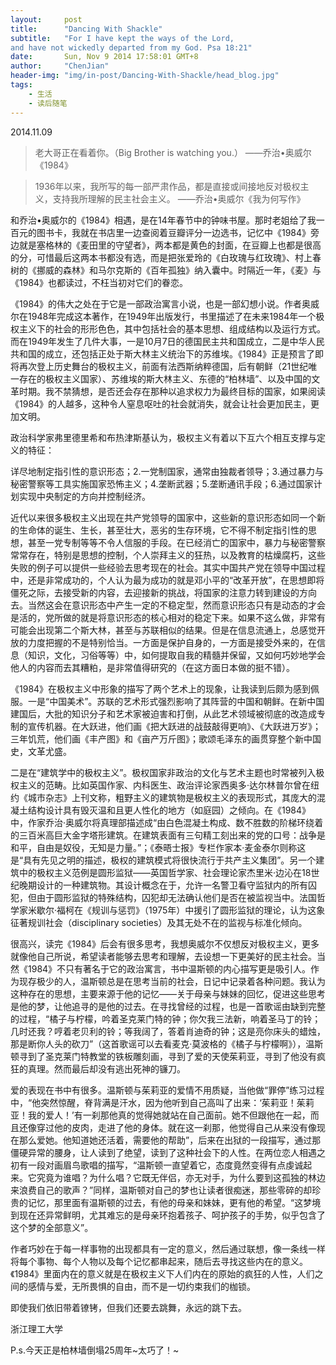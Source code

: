 ```yaml
---
layout:     post
title:      "Dancing With Shackle"
subtitle:   "For I have kept the ways of the Lord,
and have not wickedly departed from my God. Psa 18:21"
date:       Sun, Nov 9 2014 17:58:01 GMT+8
author:     "ChenJian"
header-img: "img/in-post/Dancing-With-Shackle/head_blog.jpg"
tags:
    - 生活
    - 读后随笔
---
```


2014.11.09

> 老大哥正在看着你。（Big Brother is watching you.）
>  ——乔治•奥威尔《1984》> 1936年以来，我所写的每一部严肃作品，都是直接或间接地反对极权主义，支持我所理解的民主社会主义。
> ——乔治•奥威尔《我为何写作》和乔治•奥威尔的《1984》相遇，是在14年春节中的钟味书屋。那时老姐给了我一百元的图书卡，我就在书店里一边查阅着豆瓣评分一边选书，记忆中《1984》旁边就是塞格林的《麦田里的守望者》，两本都是黄色的封面，在豆瓣上也都是很高的分，可惜最后这两本书都没有选，而是把张爱玲的《白玫瑰与红玫瑰》、村上春树的《挪威的森林》和马尔克斯的《百年孤独》纳入囊中。时隔近一年，《麦》与《1984》也都读过，不枉当初对它们的眷恋。
《1984》的伟大之处在于它是一部政治寓言小说，也是一部幻想小说。作者奥威尔在1948年完成这本著作，在1949年出版发行，书里描述了在未来1984年一个极权主义下的社会的形形色色，其中包括社会的基本思想、组成结构以及运行方式。而在1949年发生了几件大事，一是10月7日的德国民主共和国成立，二是中华人民共和国的成立，还包括正处于斯大林主义统治下的苏维埃。《1984》正是预言了即将再次登上历史舞台的极权主义，前面有法西斯纳粹德国，后有朝鲜（21世纪唯一存在的极权主义国家）、苏维埃的斯大林主义、东德的“柏林墙”、以及中国的文革时期。我不禁猜想，是否还会存在那种以追求权力为最终目标的国家，如果阅读《1984》的人越多，这种令人窒息呕吐的社会就消失，就会让社会更加民主，更加文明。
政治科学家弗里德里希和布热津斯基认为，极权主义有着以下互六个相互支撑与定义的特征：详尽地制定指引性的意识形态；2.一党制国家，通常由独裁者领导；3.通过暴力与秘密警察等工具实施国家恐怖主义；4.垄断武器；5.垄断通讯手段；6.通过国家计划实现中央制定的方向并控制经济。近代以来很多极权主义出现在共产党领导的国家中，这些新的意识形态如同一个新的生命体的诞生、生长，甚至壮大，恶劣的生存环境，它不得不制定指引性的思想，甚至一党专制等等不令人信服的手段。在已经消亡的国家中，暴力与秘密警察常常存在，特别是思想的控制，个人崇拜主义的狂热，以及教育的枯燥腐朽，这些失败的例子可以提供一些经验去思考现在的社会。其实中国共产党在领导中国过程中，还是非常成功的，个人认为最为成功的就是邓小平的“改革开放”，在思想即将僵死之际，去接受新的内容，去迎接新的挑战，将国家的注意力转到建设的方向去。当然这会在意识形态中产生一定的不稳定型，然而意识形态只有是动态的才会是活的，党所做的就是将意识形态的核心相对的稳定下来。如果不这么做，非常有可能会出现第二个斯大林，甚至与苏联相似的结果。但是在信息流通上，总感觉开放的力度把握的不是特别恰当。一方面是保护自身的，一方面是接受外来的，在信息（知识，文化，习俗等等）中，如何提取自我的精髓并保留，又如何巧妙地学会他人的内容而去其糟粕，是非常值得研究的（在这方面日本做的挺不错）。
《1984》在极权主义中形象的描写了两个艺术上的现象，让我读到后颇为感到佩服。一是“中国美术”。苏联的艺术形式强烈影响了其阵营的中国和朝鲜。在新中国建国后，大批的知识分子和艺术家被迫害和打倒，从此艺术领域被彻底的改造成专制的宣传机器。在大跃进，他们画《把大跃进的战鼓敲得更响》、《大跃进万岁》；三年饥荒，他们画《丰产图》和《亩产万斤图》；歌颂毛泽东的画贯穿整个新中国史，文革尤盛。
二是在“建筑学中的极权主义”。极权国家非政治的文化与艺术主题也时常被列入极权主义的范畴。比如英国作家、内科医生、政治评论家西奥多·达尔林普尔曾在纽约《城市杂志》上刊文称，粗野主义的建筑物是极权主义的表现形式，其庞大的混凝土结构设计具有毁灭温和且更人性化的地方（如庭园）之倾向。在《1984》中，作家乔治·奥威尔将真理部描述成“由白色混凝土构成、数不胜数的阶梯环绕着的三百米高巨大金字塔形建筑。在建筑表面有三句精工刻出来的党的口号：战争是和平，自由是奴役，无知是力量。”；《泰晤士报》专栏作家本·麦金泰尔则称这是“具有先见之明的描述，极权的建筑模式将很快流行于共产主义集团”。另一个建筑中的极权主义范例是圆形监狱——英国哲学家、社会理论家杰里米·边沁在18世纪晚期设计的一种建筑物。其设计概念在于，允许一名警卫看守监狱内的所有囚犯，但由于圆形监狱的特殊结构，囚犯却无法确认他们是否在被监视当中。法国哲学家米歇尔·福柯在《规训与惩罚》（1975年）中援引了圆形监狱的理论，认为这象征著规训社会（disciplinary societies）及其无处不在的监视与标准化倾向。
很高兴，读完《1984》后会有很多思考，我想奥威尔不仅想反对极权主义，更多就像他自己所说，希望读者能够去思考和理解，去设想一下更美好的民主社会。当然《1984》不只有著名于它的政治寓言，书中温斯顿的内心描写更是吸引人。作为现存极少的人，温斯顿总是在思考当前的社会，日记中记录着各种问题。我认为这种存在的思想，主要来源于他的记忆——关于母亲与妹妹的回忆，促进这些思考是他的梦，让他追寻的是他的过去。在寻找曾经的过程，也是一首歌谣由缺到完整的过程，“橘子与柠檬，吟着圣克莱门特的钟；你欠我三法新，响着圣马丁的铃；几时还我？哼着老贝利的铃；等我阔了，答着肖迪奇的钟；这是亮你床头的蜡烛，那是断你人头的砍刀”（这首歌谣可以去看麦克·莫波格的《橘子与柠檬啊》），温斯顿寻到了圣克莱门特教堂的铁板雕刻画，寻到了爱的天使茱莉亚，寻到了他没有疯狂的真理。然而最后却没有逃出死神的镰刀。
爱的表现在书中有很多。温斯顿与茱莉亚的爱情不用质疑，当他做“罪停”练习过程中，“他突然惊醒，脊背满是汗水，因为他听到自己高叫了出来：‘茱莉亚！茱莉亚！我的爱人！’有一刹那他真的觉得她就站在自己面前。她不但跟他在一起，而且还像穿过他的皮肉，走进了他的身体。就在这一刹那，他觉得自己从来没有像现在那么爱她。他知道她还活着，需要他的帮助”，后来在出狱的一段描写，通过那僵硬异常的腰身，让人读到了绝望，读到了这种社会下的人性。在两位恋人相遇之初有一段对画眉鸟歌唱的描写，“温斯顿一直望着它，态度竟然变得有点虔诚起来。它究竟为谁唱？为什么唱？它既无伴侣，亦无对手，为什么要到这孤独的林边来浪费自己的歌声？”同样，温斯顿对自己的梦也让读者很痴迷，那些零碎的却珍贵的记忆，那里面有温斯顿的过去，有他的母亲和妹妹，更有他的希望。“这梦境到现在还异常鲜明，尤其难忘的是母亲环抱着孩子、呵护孩子的手势，似乎包含了这个梦的全部意义”。
作者巧妙在于每一样事物的出现都具有一定的意义，然后通过联想，像一条线一样将每个事物、每个人物以及每个记忆都串起来，随后去寻找这些内在的意义。《1984》里面内在的意义就是在极权主义下人们内在的原始的疯狂的人性，人们之间的感情与爱，无所畏惧的自由，而不是一切约束我们的枷锁。
即使我们依旧带着镣铐，但我们还要去跳舞，永远的跳下去。
浙江理工大学P.s.今天正是柏林墙倒塌25周年~太巧了！~